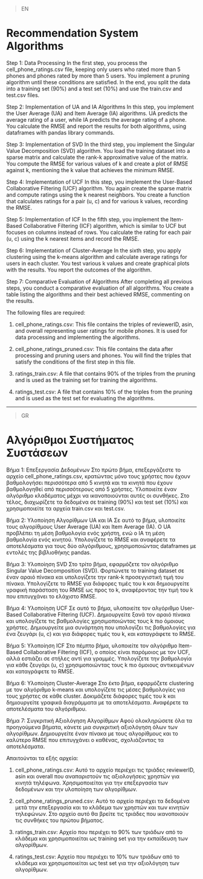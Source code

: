 >EN
# Recommendation System Algorithms

Step 1: Data Processing In the first step, you process the cell_phone_ratings.csv file, keeping only users who rated more than 5 phones and phones rated by more than 5 users. You implement a pruning algorithm until these conditions are satisfied. In the end, you split the data into a training set (90%) and a test set (10%) and use the train.csv and test.csv files.

Step 2: Implementation of UA and IA Algorithms In this step, you implement the User Average (UA) and Item Average (IA) algorithms. UA predicts the average rating of a user, while IA predicts the average rating of a phone. You calculate the RMSE and report the results for both algorithms, using dataframes with pandas library commands.

Step 3: Implementation of SVD In the third step, you implement the Singular Value Decomposition (SVD) algorithm. You load the training dataset into a sparse matrix and calculate the rank-k approximative value of the matrix. You compute the RMSE for various values of k and create a plot of RMSE against k, mentioning the k value that achieves the minimum RMSE.

Step 4: Implementation of UCF In this step, you implement the User-Based Collaborative Filtering (UCF) algorithm. You again create the sparse matrix and compute ratings using the k nearest neighbors. You create a function that calculates ratings for a pair (u, c) and for various k values, recording the RMSE.

Step 5: Implementation of ICF In the fifth step, you implement the Item-Based Collaborative Filtering (ICF) algorithm, which is similar to UCF but focuses on columns instead of rows. You calculate the rating for each pair (u, c) using the k nearest items and record the RMSE.

Step 6: Implementation of Cluster-Average In the sixth step, you apply clustering using the k-means algorithm and calculate average ratings for users in each cluster. You test various k values and create graphical plots with the results. You report the outcomes of the algorithm.

Step 7: Comparative Evaluation of Algorithms After completing all previous steps, you conduct a comparative evaluation of all algorithms. You create a table listing the algorithms and their best achieved RMSE, commenting on the results.

The following files are required:
1. cell_phone_ratings.csv: This file contains the triples of reviewerID, asin, and overall representing user ratings for mobile phones. It is used for data processing and implementing the algorithms.

2. cell_phone_ratings_pruned.csv: This file contains the data after processing and pruning users and phones. You will find the triples that satisfy the conditions of the first step in this file.

3. ratings_train.csv: A file that contains 90% of the triples from the pruning and is used as the training set for training the algorithms.

4. ratings_test.csv: A file that contains 10% of the triples from the pruning and is used as the test set for evaluating the algorithms.

---
>GR
# Αλγόριθμοι Συστήματος Συστάσεων

Βήμα 1: Επεξεργασία Δεδομένων Στο πρώτο βήμα, επεξεργάζεστε το αρχείο cell_phone_ratings.csv, κρατώντας μόνο τους χρήστες που έχουν βαθμολογήσει περισσότερα από 5 κινητά και τα κινητά που έχουν βαθμολογηθεί από περισσότερους από 5 χρήστες. Υλοποιείτε έναν αλγόριθμο κλαδέματος μέχρι να ικανοποιούνται αυτές οι συνθήκες. Στο τέλος, διαχωρίζετε τα δεδομένα σε training (90%) και test set (10%) και χρησιμοποιείτε τα αρχεία train.csv και test.csv.

Βήμα 2: Υλοποίηση Αλγορίθμων UA και IA Σε αυτό το βήμα, υλοποιείτε τους αλγορίθμους User Average (UA) και Item Average (IA). Ο UA προβλέπει τη μέση βαθμολογία ενός χρήστη, ενώ ο IA τη μέση βαθμολογία ενός κινητού. Υπολογίζετε το RMSE και αναφέρετε τα αποτελέσματα για τους δύο αλγόριθμους, χρησιμοποιώντας dataframes με εντολές της βιβλιοθήκης pandas.

Βήμα 3: Υλοποίηση SVD Στο τρίτο βήμα, εφαρμόζετε τον αλγόριθμο Singular Value Decomposition (SVD). Φορτώνετε το training dataset σε έναν αραιό πίνακα και υπολογίζετε την rank-k προσεγγιστική τιμή του πίνακα. Υπολογίζετε το RMSE για διάφορες τιμές του k και δημιουργείτε γραφική παράσταση του RMSE ως προς το k, αναφέροντας την τιμή του k που επιτυγχάνει το ελάχιστο RMSE.

Βήμα 4: Υλοποίηση UCF Σε αυτό το βήμα, υλοποιείτε τον αλγόριθμο User-Based Collaborative Filtering (UCF). Δημιουργείτε ξανά τον αραιό πίνακα και υπολογίζετε τις βαθμολογίες χρησιμοποιώντας τους k πιο όμοιους χρήστες. Δημιουργείτε μια συνάρτηση που υπολογίζει τις βαθμολογίες για ένα ζευγάρι (u, c) και για διάφορες τιμές του k, και καταγράφετε το RMSE.

Βήμα 5: Υλοποίηση ICF Στο πέμπτο βήμα, υλοποιείτε τον αλγόριθμο Item-Based Collaborative Filtering (ICF), ο οποίος είναι παρόμοιος με τον UCF, αλλά εστιάζει σε στήλες αντί για γραμμές. Υπολογίζετε την βαθμολογία για κάθε ζευγάρι (u, c) χρησιμοποιώντας τους k πιο όμοιους αντικειμένων και καταγράφετε το RMSE.

Βήμα 6: Υλοποίηση Cluster-Average Στο έκτο βήμα, εφαρμόζετε clustering με τον αλγόριθμο k-means και υπολογίζετε τις μέσες βαθμολογίες για τους χρήστες σε κάθε cluster. Δοκιμάζετε διάφορες τιμές του k και δημιουργείτε γραφικά διαγράμματα με τα αποτελέσματα. Αναφέρετε τα αποτελέσματα του αλγόριθμου.

Βήμα 7: Συγκριτική Αξιολόγηση Αλγορίθμων Αφού ολοκληρώσετε όλα τα προηγούμενα βήματα, κάνετε μια συγκριτική αξιολόγηση όλων των αλγορίθμων. Δημιουργείτε έναν πίνακα με τους αλγορίθμους και το καλύτερο RMSE που επιτυγχάνει ο καθένας, σχολιάζοντας τα αποτελέσματα.

Απαιτούνται τα εξής αρχεία:
1. cell_phone_ratings.csv: Αυτό το αρχείο περιέχει τις τριάδες reviewerID, asin και overall που αναπαριστούν τις αξιολογήσεις χρηστών για κινητά τηλέφωνα. Χρησιμοποιείται για την επεξεργασία των δεδομένων και την υλοποίηση των αλγορίθμων.

2. cell_phone_ratings_pruned.csv: Αυτό το αρχείο περιέχει τα δεδομένα μετά την επεξεργασία και το κλάδεμα των χρηστών και των κινητών τηλεφώνων. Στο αρχείο αυτό θα βρείτε τις τριάδες που ικανοποιούν τις συνθήκες του πρώτου βήματος.

3. ratings_train.csv: Αρχείο που περιέχει το 90% των τριάδων από το κλάδεμα και χρησιμοποιείται ως training set για την εκπαίδευση των αλγορίθμων.

4. ratings_test.csv: Αρχείο που περιέχει το 10% των τριάδων από το κλάδεμα και χρησιμοποιείται ως test set για την αξιολόγηση των αλγορίθμων.